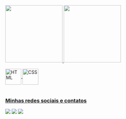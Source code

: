 <div>
  <a href="https://github.com/vinicius-lele">
  <img height="180em" src="https://github-readme-stats.vercel.app/api?username=vinicius-lele&show_icons=true&theme=nightowl&include_all_commits=true&count_private=true"/>
  <img height="180em" src="https://github-readme-stats.vercel.app/api/top-langs/?username=vinicius-lele&langs_count=6&theme=nightowl"/>
</div>
<div style="display: inline_block"><br>
<!-- <img align="center" alt="Js" height="30" width="40" src="https://raw.githubusercontent.com/devicons/devicon/master/icons/javascript/javascript-plain.svg">-->
  <img align="center" alt="HTML"  width="50" src="https://cdn.jsdelivr.net/gh/devicons/devicon/icons/html5/html5-plain-wordmark.svg">
  <img align="center" alt="CSS" width="50" src="https://cdn.jsdelivr.net/gh/devicons/devicon/icons/css3/css3-plain-wordmark.svg">
</div>

 <br>
 
  ### Minhas redes sociais e contatos
 
<div> 
  <a href="https://instagram.com/ovinilele" target="_blank"><img src="https://img.shields.io/badge/-Instagram-%23E4405F?style=for-the-badge" target="_blank"></a>
  <a href = "mailto:vinicius.a.lele@hotmail.com"><img src="https://img.shields.io/badge/-Outlook-%23333?style=for-the-badge" target="_blank"></a>
  <a href="https://br.linkedin.com/in/vinicius-lele" target="_blank"><img src="https://img.shields.io/badge/-LinkedIn-%230077B5?style=for-the-badge" target="_blank"></a>

</div>
